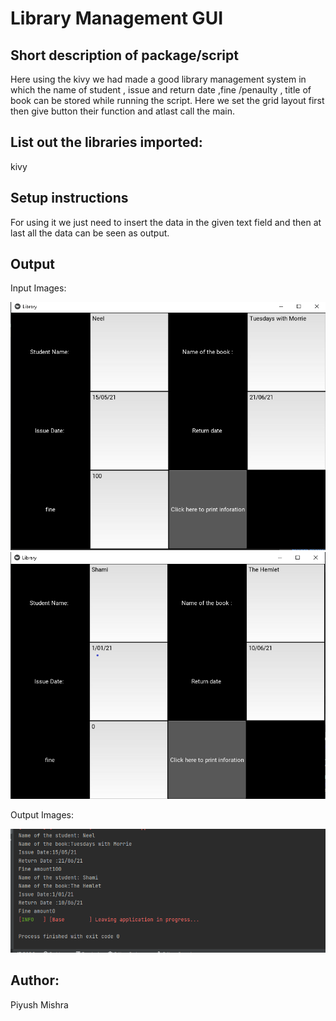 # Library Management GUI

## Short description of package/script
Here using the kivy we had made a good library management system in which the name of student , issue and return date ,fine /penaulty ,  title of book can be stored while running the script.
Here we set the grid layout first then give button their function and atlast call the main.

## List out the libraries imported:
kivy

## Setup instructions
For using it we just need to insert the data in the given text field and then at last all the data can be seen as output.


## Output
Input Images:

![image](Images/input_1(library).png)
![image](Images/input_2(library).png)            

Output Images:

![image](Images/output(library).png)


## Author:
Piyush Mishra
